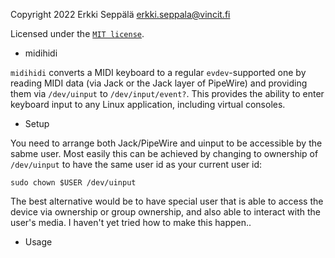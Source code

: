 Copyright 2022 Erkki Seppälä <erkki.seppala@vincit.fi>

Licensed under the [`MIT license`](LICENSE.MIT).

* midihidi

`midihidi` converts a MIDI keyboard to a regular `evdev`-supported one
by reading MIDI data (via Jack or the Jack layer of PipeWire) and
providing them via `/dev/uinput` to `/dev/input/event?`. This provides
the ability to enter keyboard input to any Linux application,
including virtual consoles.

* Setup

You need to arrange both Jack/PipeWire and uinput to be accessible by
the sabme user. Most easily this can be achieved by changing to
ownership of `/dev/uinput` to have the same user id as your current
user id:

```
sudo chown $USER /dev/uinput
```

The best alternative would be to have special user that is able to
access the device via ownership or group ownership, and also able to
interact with the user's media. I haven't yet tried how to make this
happen..

* Usage
